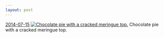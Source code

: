 ```yaml
---
layout: post
---
```


<p>
  <time><a href="/342">2014-07-15</a></time>
  <a href="/342"><img src="{{ site.assets_url }}/342-640.jpg" srcset="{{ site.assets_url }}/342-1280.jpg 1280w, {{ site.assets_url }}/342-960.jpg 960w, {{ site.assets_url }}/342-640.jpg 640w, {{ site.assets_url }}/342-320.jpg 320w" sizes="(min-width: 700px) 50vw, calc(100vw - 2rem)" alt="Chocolate pie with a cracked meringue top." /></a>
  <span>Chocolate pie with a cracked meringue top.</span>
</p>
